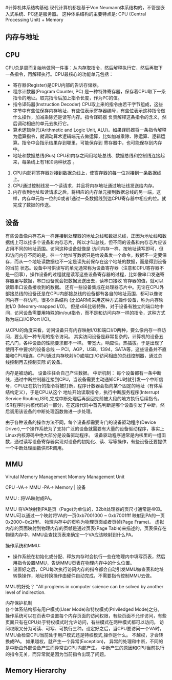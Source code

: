 #计算机体系结构基础
现代计算机都是基于Von Neumann体系结构的，不管是嵌入式系统、PC还是服务器。
这种体系结构的主要特点是: CPU (Central Processing Unit) + Memory

## 内存与地址

## CPU
CPU总是周而复始地做同一件事：从内存取指令，然后解释执行它，然后再取下一条指令，再解释执行。CPU最核心的功能单元包括：
- 寄存器(Register)是CPU内部的告诉存储器。
- 程序计数器(Program Counter, PC) 是一种特殊寄存器，保存着CPU取下一条指令的地址。取完指令后加上指令长度，作为PC的值。
- 指令译码器(Instruction Decoder) CPU取上来的指令由若干字节组成，这些字节中有些位保存内存地址，有些位表示寄存器编号，有些位表示这种指令做什么操作，加减乘除还是读写内存。指令译码器
负责解释这条指令的含义，然后调动相应的单元去执行它。
- 算术逻辑单元(Arithmetic and Logic Unit, ALU)。如果译码器将一条指令解释为运算指令，就调动算术逻辑端元去做运算，比如加减乘除、除运算、逻辑运算。指令中会指示结果存到哪里，可能保存到
寄存器中，也可能保存到内存中。
- 地址和数据总线(Bus) CPU和内存之间用地址总线、数据总线和控制线连接起来，每条线上有1和0两种状态 。
1. CPU内部将寄存器对接到数据总线上，使寄存器的每一位对接到一条数据线上。
2. CPU通过控制线发一个读请求，并且将内存地址通过地址线发送给内存。
3. 内存收到地址和读请求之后，将相应的内存单元接到数据总线的另一端，这样，内存单元每一位的0或者1通过一条数据线到达CPU寄存器中相应的位。就完成了数据的传送。

## 设备
有些设备像内存芯片一样连接到处理器的地址总线和数据总线，正因为地址线和数据线上可以挂多个设备和内存芯片，所以才叫总线，但不同的设备和内存芯片应该占用不同的地址范围。访问这种设备就像是
访问内存一样，按地址读写即可，但和访问内存不同的是，往一个地址写数据只是给设备发一个命令，数据不一定要保存，而从一个地址读数据也不一定是读先前保存在这个地址的数据，而是得到设备的当前
状态。设备中可供读写的单元通常称为设备寄存器（注意和CPU寄存器不是一回事），操作设备的过程就是读写这些设备寄存器的过程，比如像串口发送寄存器里写数据，串口设备就会把数据发送出去，读串口接收
寄存器的值，就可以读取串口设备接收到的数据。
还有一些设备集成在处理器芯片中。无论在CPU外部接总线的设备还是在CPU内部接总线的设备都有各自的地址范围，都可以像访问内存一样访问，很多体系结构 (比如ARM)采用这种方式操作设备，称为内存映射I/O
(Meomry-mapped I/O)。 但是x86比较特殊，对于设备有独立的端口地中间，访问设备需要用特殊的in/out指令，而不是和访问内存一样的指令，这种方式称为端口I/O(Port I/O)。

从CPU的角度来看，访问设备只有内存映射I/O和端口I/O两种，要么像内存一样访问，要么用一种专用的指令访问。 其实访问设备是非常复杂的，计算机的设备五花八门，各种设备的性能要求都不一样。
带宽大，响应快，热插拔。于是出现了使用不中要求的设备总线 -- PCI，AGP，USB，1394，SATA等，这些设备并不直接和CPU相连，CPU通过内存映射I/O或端口I/O访问相应的总线控制器，通过总线控制再去控制实际
的设备。 

内存是被动的。
设备往往会自己产生数据。 
中断机制： 每个设备都有一条中断线，通过中断控制器连接到CPU，当设备需要主动通知CPU时就引发一个中断信号，CPU正在执行的指令将被打断，程序计数器会指向某个固定的地址（有体系结构定义），于是CPU从这个
地址开始读取指令，执行中断服务程序(Interrupt Service Routing,ISR),完成中断处理后再返回先前被大段的地方执行后续指令。
ISR程序时内核代码的一部分，在这段代码中首先判断是哪个设备引发了中断，然后调用该设备的中断处理函数做进一步处理。

由于各种设备的操作方法不同，每个设备都需要专门的设备驱动程序(Device Driver),一个操作系统为了支持广泛的设备就需要有大量的设备驱动程序，事实上Linux内核源码中绝大部分是设备驱动程序。
设备驱动程序通常是内核里的一组函数，通过读写设备寄存器实现对设备的初始化、读、写等操作，有些设备还要提供一个中断处理函数供ISR调用。

## MMU
Virutal Memory Management
Momory Management Unit

CPU -VA-> MMU -PA-> Memory | 设备

MMU : 将VA映射成PA。

MMU 将VA映射到PA是页（Page)为单位的，32bit处理器的页尺寸通常是4KB。
MMU可以通过一个映射将VA的一页0xb7001000 ~ 0xb7001fff 映射到PA的一页0x2000~0x2ffff。
物理内存中的页称为物理页面或者页帧(Page Frame)。 
虚拟内存的页面映射到物理内存的页帧是通过页表(Page Table)来描述的，页表保存在物理内存中，MMU会查找页表来确定一个VA应该映射到什么PA。

操作系统和MMU:
- 操作系统在初始化或分配、释放内存时会执行一些在物理内中填写页表，然后用指令设置MMU，告诉MMU页表在物理内存中的什么位置。
- 设置好之后，CPU每次执行访问内存的指令都会自动引发MMU做查表和地址转换操作，地址转换操作由硬件自动完成，不需要指令控制MMU去做。

MMU的好处？
"All proglems  in computer science can be solved by another level of indirection.

内存保护机制  
各个体系结构都有用户模式(User Mode)和特权模式(Priviledged Mode)之分。
操作系统可以在页表中设置每个内存页面的访问权限，有些页面不允许访问，有些页面只有在CPU处于特权模式时允许访问，有些模式在两种模式都可以访问。
访问权限又分为可读、可写、可执行三种。设定好之后，当CPU要访问一个VA时，MMU会检查CPU当前处于用户模式还是特权模式,操作是什么。
不越权，才会转换成PA。
如果越权，就产生一个异常(Exception)， 异常的处理和中断，不同的是中断由外部设备产生而异常由CPU内部产生。
中断产生的原因和CPU当前执行的指令无关，而异常就是因为当前指令出现了问题。

## Memory Hierarchy

